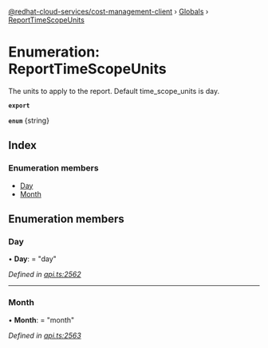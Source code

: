 [@redhat-cloud-services/cost-management-client](../README.md) › [Globals](../globals.md) › [ReportTimeScopeUnits](reporttimescopeunits.md)

# Enumeration: ReportTimeScopeUnits

The units to apply to the report. Default time_scope_units is day.

**`export`** 

**`enum`** {string}

## Index

### Enumeration members

* [Day](reporttimescopeunits.md#day)
* [Month](reporttimescopeunits.md#month)

## Enumeration members

###  Day

• **Day**: = "day"

*Defined in [api.ts:2562](https://github.com/RedHatInsights/javascript-clients/blob/master/packages/cost-management/api.ts#L2562)*

___

###  Month

• **Month**: = "month"

*Defined in [api.ts:2563](https://github.com/RedHatInsights/javascript-clients/blob/master/packages/cost-management/api.ts#L2563)*
